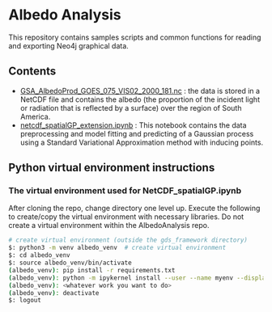# Albedo Analysis
This repository contains samples scripts and common functions for reading and exporting Neo4j graphical data.

## Contents

- [GSA_AlbedoProd_GOES_075_VIS02_2000_181.nc](https://drive.google.com/file/d/1ZMh3pEryyNlYxy4lgp489y9tHrsBMgub/view?usp=sharing) : the data is stored in a NetCDF file and contains the albedo (the proportion of the incident light or radiation that is reflected by a surface) over the region of South America.
- [netcdf_spatialGP_extension.ipynb](https://github.com/GerardoDiana/albedo-analysis/blob/main/netcdf_spatialGP_extension.ipynb) : This notebook contains the data preprocessing and model fitting and predicting of a Gaussian process using a Standard Variational Approximation method with inducing points.


## Python virtual environment instructions
### The virtual environment used for NetCDF_spatialGP.ipynb
After cloning the repo, change directory one level up.
Execute the following to create/copy the virtual environment with necessary libraries.
Do not create a virtual environment within the AlbedoAnalysis repo.

```bash
# create virtual environment (outside the gds_framework directory)
$: python3 -m venv albedo_venv  # create virtual environment
$: cd albedo_venv
$: source albedo_venv/bin/activate
(albedo_venv): pip install -r requirements.txt
(albedo_venv): python -m ipykernel install --user --name myenv --display-name "Python (myenv)"
(albedo_venv): <whatever work you want to do>
(albedo_venv): deactivate
$: logout
```

